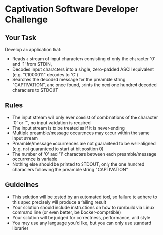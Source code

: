 # Captivation Software Developer Challenge

## Your Task
Develop an application that:
- Reads a stream of input characters consisting of only the character '0' and '1' from STDIN,
- Decodes input characters into a single, zero-padded ASCII equivalent (e.g. "01000011" decodes to 'C')
- Searches the decoded message for the preamble string "CAPTIVATION", and once found, prints the next one hundred decoded characters to STDOUT

## Rules
- The input stream will only ever consist of combinations of the character '0' or '1', no input validation is required
- The input stream is to be treated as if it is never-ending
- Multiple preamble/message occurences may occur within the same input stream
- Preamble/message occurrences are not guaranteed to be well-aligned (e.g. not guaranteed to start at bit position 0)
- The number of '0' and '1' characters between each preamble/message occurrence is variable 
- Nothing else should be printed to STDOUT, only the one hundred characters following the preamble string "CAPTIVATION"

## Guidelines
- This solution will be tested by an automated tool, so failure to adhere to this spec precisely will produce a failing result 
- Your solution should include instructions on how to run/build via Linux command line (or even better, be Docker-compatible)
- Your solution will be judged for correctness, performance, and style
- You may use any language you'd like, but you can only use standard libraries
